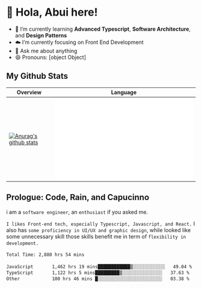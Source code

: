# 👋 Hola, Abui here!

- 🌱 I’m currently learning **Advanced Typescript**, **Software Architecture**, and **Design Patterns**
- ☁️ I’m currently focusing on Front End Development
- 💬 Ask me about anything
- 😄 Pronouns: [object Object]

## My Github Stats

| Overview | Language |
| --- | --- |
|[![Anurag's github stats](https://github-readme-stats.vercel.app/api?username=abui-am&count_private=true)](https://github.com/anuraghazra/github-readme-stats)|![Language](https://raw.githubusercontent.com/abui-am/stats/c6455f656dfce7acd3951e5ec5b25d72af0b2ee3/generated/languages.svg)|

## Prologue: Code, Rain, and Capucinno
i am a `software engineer`, an `enthusiast` if you asked me. 

`I likes Front-end tech, especially Typescript, Javascript, and React.` I also has `some proficiency in UI/UX and graphic design`, while looked like some unnecessary skill those skills benefit me in term of `flexibility in development.`


<!--START_SECTION:waka-->

```text
Total Time: 2,880 hrs 54 mins

JavaScript       1,462 hrs 19 mins████████████▒░░░░░░░░░░░░   49.04 %
TypeScript       1,122 hrs 5 mins█████████▒░░░░░░░░░░░░░░░   37.63 %
Other            100 hrs 46 mins █░░░░░░░░░░░░░░░░░░░░░░░░   03.38 %
```

<!--END_SECTION:waka-->
